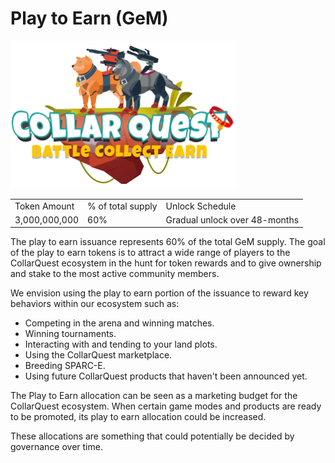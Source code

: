 # Play to Earn (GeM)

![CollarQuest a Metaverse Play2Earn Ecosystem](../../../.gitbook/assets/CQ-Title.png)

|               |                   |                               |
| ------------- | ----------------- | ----------------------------- |
| Token Amount  | % of total supply | Unlock Schedule               |
| 3,000,000,000 | 60%               | Gradual unlock over 48-months |

The play to earn issuance represents 60% of the total GeM supply. The goal of the play to earn tokens is to attract a wide range of players to the CollarQuest ecosystem in the hunt for token rewards and to give ownership and stake to the most active community members.&#x20;

We envision using the play to earn portion of the issuance to reward key behaviors within our ecosystem such as:

* Competing in the arena and winning matches.
* Winning tournaments.
* Interacting with and tending to your land plots.
* Using the CollarQuest marketplace.
* Breeding SPARC-E.
* Using future CollarQuest products that haven't been announced yet.

‌The Play to Earn allocation can be seen as a marketing budget for the CollarQuest ecosystem. When certain game modes and products are ready to be promoted, its play to earn allocation could be increased.

These allocations are something that could potentially be decided by governance over time.
